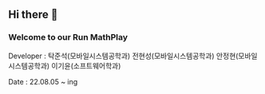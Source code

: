 ## Hi there 👋
### Welcome to our Run MathPlay

Developer : 
            탁준석(모바일시스템공학과)
            전현성(모바일시스템공학과)
            안정현(모바일시스템공학과)
            이기윤(소프트웨어학과)

Date : 22.08.05 ~ ing